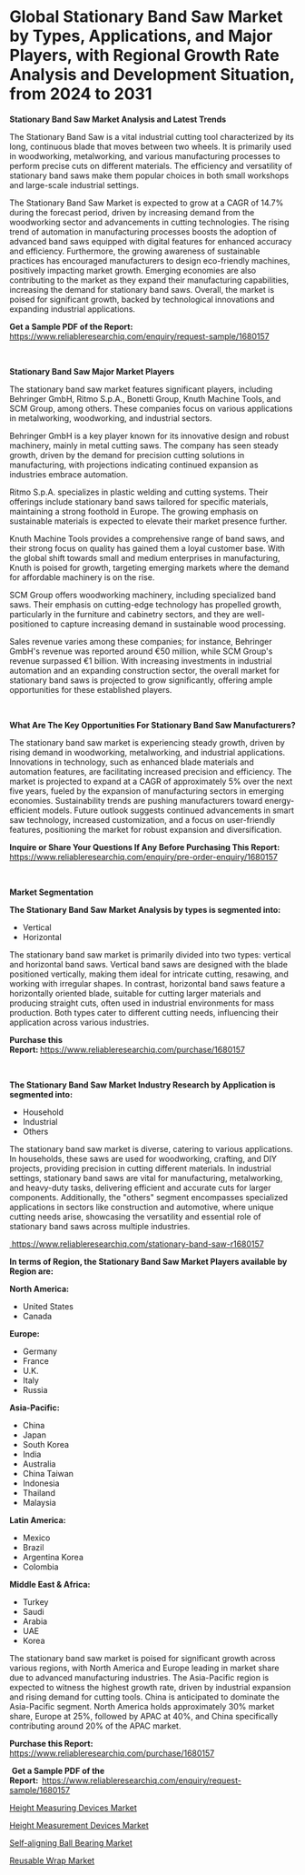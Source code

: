 <p><h1>Global Stationary Band Saw Market by Types, Applications, and Major Players, with Regional Growth Rate Analysis and Development Situation, from 2024 to 2031</h1></p><p><strong>Stationary Band Saw Market Analysis and Latest Trends</strong></p>
<p><p>The Stationary Band Saw is a vital industrial cutting tool characterized by its long, continuous blade that moves between two wheels. It is primarily used in woodworking, metalworking, and various manufacturing processes to perform precise cuts on different materials. The efficiency and versatility of stationary band saws make them popular choices in both small workshops and large-scale industrial settings.</p><p>The Stationary Band Saw Market is expected to grow at a CAGR of 14.7% during the forecast period, driven by increasing demand from the woodworking sector and advancements in cutting technologies. The rising trend of automation in manufacturing processes boosts the adoption of advanced band saws equipped with digital features for enhanced accuracy and efficiency. Furthermore, the growing awareness of sustainable practices has encouraged manufacturers to design eco-friendly machines, positively impacting market growth. Emerging economies are also contributing to the market as they expand their manufacturing capabilities, increasing the demand for stationary band saws. Overall, the market is poised for significant growth, backed by technological innovations and expanding industrial applications.</p></p>
<p><strong>Get a Sample PDF of the Report:&nbsp;</strong> <a href="https://www.reliableresearchiq.com/enquiry/request-sample/1680157?utm_campaign=973&utm_medium=2&utm_source=Github&utm_content=ia&utm_term=28122024&utm_id=stationary-band-saw">https://www.reliableresearchiq.com/enquiry/request-sample/1680157</a></p>
<p>&nbsp;</p>
<p><strong>Stationary Band Saw Major Market Players</strong></p>
<p><p>The stationary band saw market features significant players, including Behringer GmbH, Ritmo S.p.A., Bonetti Group, Knuth Machine Tools, and SCM Group, among others. These companies focus on various applications in metalworking, woodworking, and industrial sectors.</p><p>Behringer GmbH is a key player known for its innovative design and robust machinery, mainly in metal cutting saws. The company has seen steady growth, driven by the demand for precision cutting solutions in manufacturing, with projections indicating continued expansion as industries embrace automation.</p><p>Ritmo S.p.A. specializes in plastic welding and cutting systems. Their offerings include stationary band saws tailored for specific materials, maintaining a strong foothold in Europe. The growing emphasis on sustainable materials is expected to elevate their market presence further.</p><p>Knuth Machine Tools provides a comprehensive range of band saws, and their strong focus on quality has gained them a loyal customer base. With the global shift towards small and medium enterprises in manufacturing, Knuth is poised for growth, targeting emerging markets where the demand for affordable machinery is on the rise.</p><p>SCM Group offers woodworking machinery, including specialized band saws. Their emphasis on cutting-edge technology has propelled growth, particularly in the furniture and cabinetry sectors, and they are well-positioned to capture increasing demand in sustainable wood processing.</p><p>Sales revenue varies among these companies; for instance, Behringer GmbH's revenue was reported around €50 million, while SCM Group's revenue surpassed €1 billion. With increasing investments in industrial automation and an expanding construction sector, the overall market for stationary band saws is projected to grow significantly, offering ample opportunities for these established players.</p></p>
<p>&nbsp;</p>
<p><strong>What Are The Key Opportunities For Stationary Band Saw Manufacturers?</strong></p>
<p><p>The stationary band saw market is experiencing steady growth, driven by rising demand in woodworking, metalworking, and industrial applications. Innovations in technology, such as enhanced blade materials and automation features, are facilitating increased precision and efficiency. The market is projected to expand at a CAGR of approximately 5% over the next five years, fueled by the expansion of manufacturing sectors in emerging economies. Sustainability trends are pushing manufacturers toward energy-efficient models. Future outlook suggests continued advancements in smart saw technology, increased customization, and a focus on user-friendly features, positioning the market for robust expansion and diversification.</p></p>
<p><strong>Inquire or Share Your Questions If Any Before Purchasing This Report:</strong> <a href="https://www.reliableresearchiq.com/enquiry/pre-order-enquiry/1680157?utm_campaign=973&utm_medium=2&utm_source=Github&utm_content=ia&utm_term=28122024&utm_id=stationary-band-saw">https://www.reliableresearchiq.com/enquiry/pre-order-enquiry/1680157</a></p>
<p>&nbsp;</p>
<p><strong>Market Segmentation</strong></p>
<p><strong>The Stationary Band Saw Market Analysis by types is segmented into:</strong></p>
<p><ul><li>Vertical</li><li>Horizontal</li></ul></p>
<p><p>The stationary band saw market is primarily divided into two types: vertical and horizontal band saws. Vertical band saws are designed with the blade positioned vertically, making them ideal for intricate cutting, resawing, and working with irregular shapes. In contrast, horizontal band saws feature a horizontally oriented blade, suitable for cutting larger materials and producing straight cuts, often used in industrial environments for mass production. Both types cater to different cutting needs, influencing their application across various industries.</p></p>
<p><strong>Purchase this Report:&nbsp;</strong><a href="https://www.reliableresearchiq.com/purchase/1680157?utm_campaign=973&utm_medium=2&utm_source=Github&utm_content=ia&utm_term=28122024&utm_id=stationary-band-saw">https://www.reliableresearchiq.com/purchase/1680157</a></p>
<p>&nbsp;</p>
<p><strong>The Stationary Band Saw Market Industry Research by Application is segmented into:</strong></p>
<p><ul><li>Household</li><li>Industrial</li><li>Others</li></ul></p>
<p><p>The stationary band saw market is diverse, catering to various applications. In households, these saws are used for woodworking, crafting, and DIY projects, providing precision in cutting different materials. In industrial settings, stationary band saws are vital for manufacturing, metalworking, and heavy-duty tasks, delivering efficient and accurate cuts for larger components. Additionally, the "others" segment encompasses specialized applications in sectors like construction and automotive, where unique cutting needs arise, showcasing the versatility and essential role of stationary band saws across multiple industries.</p></p>
<p><a href="https://www.reliableresearchiq.com/stationary-band-saw-r1680157?utm_campaign=973&utm_medium=2&utm_source=Github&utm_content=ia&utm_term=28122024&utm_id=stationary-band-saw">&nbsp;https://www.reliableresearchiq.com/stationary-band-saw-r1680157</a></p>
<p><strong>In terms of Region, the Stationary Band Saw Market Players available by Region are:</strong></p>
<p>
    <p> <strong> North America: </strong>
        <ul>
            <li>United States</li>
            <li>Canada</li>
        </ul>
        </p> 
    <p> <strong> Europe: </strong>
        <ul>
            <li>Germany</li>
            <li>France</li>
            <li>U.K.</li>
            <li>Italy</li>
            <li>Russia</li>
        </ul>
        </p> 
    <p> <strong> Asia-Pacific: </strong>
        <ul>
            <li>China</li>
            <li>Japan</li>
            <li>South Korea</li>
            <li>India</li>
            <li>Australia</li>
            <li>China Taiwan</li>
            <li>Indonesia</li>
            <li>Thailand</li>
            <li>Malaysia</li>
        </ul>
        </p> 
    <p> <strong> Latin America: </strong>
        <ul>
            <li>Mexico</li>
            <li>Brazil</li>
            <li>Argentina Korea</li>
            <li>Colombia</li>
        </ul>
        </p> 
    <p> <strong> Middle East & Africa: </strong>
        <ul>
            <li>Turkey</li>
            <li>Saudi</li>
            <li>Arabia</li>
            <li>UAE</li>
            <li>Korea</li>
        </ul>
    </p>
    </p>
<p><p>The stationary band saw market is poised for significant growth across various regions, with North America and Europe leading in market share due to advanced manufacturing industries. The Asia-Pacific region is expected to witness the highest growth rate, driven by industrial expansion and rising demand for cutting tools. China is anticipated to dominate the Asia-Pacific segment. North America holds approximately 30% market share, Europe at 25%, followed by APAC at 40%, and China specifically contributing around 20% of the APAC market.</p></p>
<p><strong>Purchase this Report: </strong><a href="https://www.reliableresearchiq.com/purchase/1680157?utm_campaign=973&utm_medium=2&utm_source=Github&utm_content=ia&utm_term=28122024&utm_id=stationary-band-saw">https://www.reliableresearchiq.com/purchase/1680157</a></p>
<p>&nbsp;<strong>Get a Sample PDF of the Report:&nbsp;&nbsp;</strong><a href="https://www.reliableresearchiq.com/enquiry/request-sample/1680157?utm_campaign=973&utm_medium=2&utm_source=Github&utm_content=ia&utm_term=28122024&utm_id=stationary-band-saw">https://www.reliableresearchiq.com/enquiry/request-sample/1680157</a></p>
<p><strong></strong></p>
<p><p><a href="https://github.com/chongseney974/Market-Research-Report-List-1/blob/main/height-measuring-devices-market.md?utm_campaign=973&utm_medium=2&utm_source=Github&utm_content=ia&utm_term=28122024&utm_id=stationary-band-saw">Height Measuring Devices Market</a></p><p><a href="https://github.com/rosalinebhakta48/Market-Research-Report-List-1/blob/main/height-measurement-devices-market.md?utm_campaign=973&utm_medium=2&utm_source=Github&utm_content=ia&utm_term=28122024&utm_id=stationary-band-saw">Height Measurement Devices Market</a></p><p><a href="https://github.com/darenph8er/Market-Research-Report-List-1/blob/main/self-aligning-ball-bearing-market.md?utm_campaign=973&utm_medium=2&utm_source=Github&utm_content=ia&utm_term=28122024&utm_id=stationary-band-saw">Self-aligning Ball Bearing Market</a></p><p><a href="https://github.com/nathaliehurles7142/Market-Research-Report-List-1/blob/main/reusable-wrap-market.md?utm_campaign=973&utm_medium=2&utm_source=Github&utm_content=ia&utm_term=28122024&utm_id=stationary-band-saw">Reusable Wrap Market</a></p></p>
